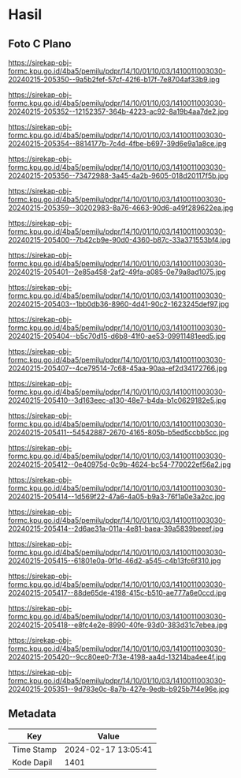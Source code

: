 # Hasil

## Foto C Plano

https://sirekap-obj-formc.kpu.go.id/4ba5/pemilu/pdpr/14/10/01/10/03/1410011003030-20240215-205350--9a5b2fef-57cf-42f6-b17f-7e8704af33b9.jpg

https://sirekap-obj-formc.kpu.go.id/4ba5/pemilu/pdpr/14/10/01/10/03/1410011003030-20240215-205352--12152357-364b-4223-ac92-8a19b4aa7de2.jpg

https://sirekap-obj-formc.kpu.go.id/4ba5/pemilu/pdpr/14/10/01/10/03/1410011003030-20240215-205354--8814177b-7c4d-4fbe-b697-39d6e9a1a8ce.jpg

https://sirekap-obj-formc.kpu.go.id/4ba5/pemilu/pdpr/14/10/01/10/03/1410011003030-20240215-205356--73472988-3a45-4a2b-9605-018d20117f5b.jpg

https://sirekap-obj-formc.kpu.go.id/4ba5/pemilu/pdpr/14/10/01/10/03/1410011003030-20240215-205359--30202983-8a76-4663-90d6-a49f289622ea.jpg

https://sirekap-obj-formc.kpu.go.id/4ba5/pemilu/pdpr/14/10/01/10/03/1410011003030-20240215-205400--7b42cb9e-90d0-4360-b87c-33a371553bf4.jpg

https://sirekap-obj-formc.kpu.go.id/4ba5/pemilu/pdpr/14/10/01/10/03/1410011003030-20240215-205401--2e85a458-2af2-49fa-a085-0e79a8ad1075.jpg

https://sirekap-obj-formc.kpu.go.id/4ba5/pemilu/pdpr/14/10/01/10/03/1410011003030-20240215-205403--1bb0db36-8960-4d41-90c2-1623245def97.jpg

https://sirekap-obj-formc.kpu.go.id/4ba5/pemilu/pdpr/14/10/01/10/03/1410011003030-20240215-205404--b5c70d15-d6b8-41f0-ae53-09911481eed5.jpg

https://sirekap-obj-formc.kpu.go.id/4ba5/pemilu/pdpr/14/10/01/10/03/1410011003030-20240215-205407--4ce79514-7c68-45aa-90aa-ef2d34172766.jpg

https://sirekap-obj-formc.kpu.go.id/4ba5/pemilu/pdpr/14/10/01/10/03/1410011003030-20240215-205410--3d163eec-a130-48e7-b4da-b1c0629182e5.jpg

https://sirekap-obj-formc.kpu.go.id/4ba5/pemilu/pdpr/14/10/01/10/03/1410011003030-20240215-205411--54542887-2670-4165-805b-b5ed5ccbb5cc.jpg

https://sirekap-obj-formc.kpu.go.id/4ba5/pemilu/pdpr/14/10/01/10/03/1410011003030-20240215-205412--0e40975d-0c9b-4624-bc54-770022ef56a2.jpg

https://sirekap-obj-formc.kpu.go.id/4ba5/pemilu/pdpr/14/10/01/10/03/1410011003030-20240215-205414--1d569f22-47a6-4a05-b9a3-76f1a0e3a2cc.jpg

https://sirekap-obj-formc.kpu.go.id/4ba5/pemilu/pdpr/14/10/01/10/03/1410011003030-20240215-205414--2d6ae31a-011a-4e81-baea-39a5839beeef.jpg

https://sirekap-obj-formc.kpu.go.id/4ba5/pemilu/pdpr/14/10/01/10/03/1410011003030-20240215-205415--61801e0a-0f1d-46d2-a545-c4b13fc6f310.jpg

https://sirekap-obj-formc.kpu.go.id/4ba5/pemilu/pdpr/14/10/01/10/03/1410011003030-20240215-205417--88de65de-4198-415c-b510-ae777a6e0ccd.jpg

https://sirekap-obj-formc.kpu.go.id/4ba5/pemilu/pdpr/14/10/01/10/03/1410011003030-20240215-205418--e8fc4e2e-8990-40fe-93d0-383d31c7ebea.jpg

https://sirekap-obj-formc.kpu.go.id/4ba5/pemilu/pdpr/14/10/01/10/03/1410011003030-20240215-205420--9cc80ee0-7f3e-4198-aa4d-13214ba4ee4f.jpg

https://sirekap-obj-formc.kpu.go.id/4ba5/pemilu/pdpr/14/10/01/10/03/1410011003030-20240215-205351--9d783e0c-8a7b-427e-9edb-b925b7f4e96e.jpg


## Metadata

| Key        | Value               |
| ---------- | ------------------- |
| Time Stamp | 2024-02-17 13:05:41 |
| Kode Dapil | 1401                |




